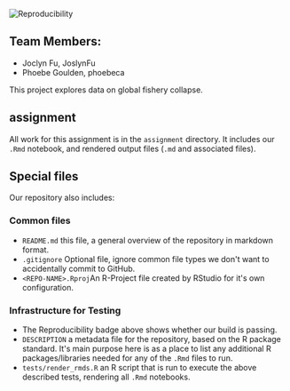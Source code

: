 
![Reproducibility](https://github.com/espm-157/fish-module-fu-goulden/workflows/Reproducibility/badge.svg)

## Team Members:

- Joclyn Fu, JoslynFu
- Phoebe Goulden, phoebeca

This project explores data on global fishery collapse.

## assignment

All work for this assignment is in the `assignment` directory. It includes our `.Rmd` notebook, and rendered output files (`.md` and associated files).

## Special files

Our repository also includes:

### Common files

- `README.md` this file, a general overview of the repository in markdown format.  
- `.gitignore` Optional file, ignore common file types we don't want to accidentally commit to GitHub. 
- `<REPO-NAME>.Rproj`An R-Project file created by RStudio for it's own configuration. 


### Infrastructure for Testing

- The Reproducibility badge above shows whether our build is passing. 
- `DESCRIPTION` a metadata file for the repository, based on the R package standard. It's main purpose here is as a place to list any additional R packages/libraries needed for any of the `.Rmd` files to run.
- `tests/render_rmds.R` an R script that is run to execute the above described tests, rendering all `.Rmd` notebooks. 




